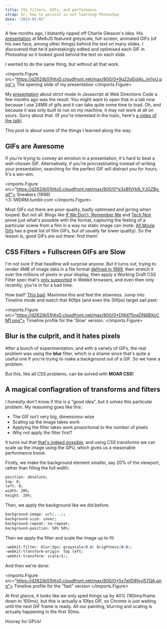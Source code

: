 ```yaml
---
title: CSS filters, GIFs, and performance
strap: Or, how to persist in not learning Photoshop
date: "2013-07-02"
---
```

A few months ago, I blatantly ripped off Charlie Gleason's idea. His [presentation](http://superhighfives.github.io/tweetflight-presentation/) at MelbJS featured greyscale, full-screen, animated GIFs (of his own face, among other things) behind the text on many slides. I discovered that he'd painstakingly edited and optimised each GIF in Photoshop so it looked good behind the text on each slide.

I wanted to do the same thing, but without all that work.

<imports.Figure src="https://d262ilb51hltx0.cloudfront.net/max/800/0*9q22pEjd4s_jm1vU.png">
The opening slide of my presentation
</imports.Figure>

My [presentation](http://geelen.github.io/web-directions-talk) about strict mode in Javascript at Web Directions Code a few months ago was the result. You might want to open that in a tab now because I use 24MB of gifs and it can take quite some time to load. Oh, and because it was only built to run on my machine, it may not work at all on yours. Sorry about that. (If you're interested in the topic, here's [a video of the talk](http://www.webdirections.org/resources/javascripts-slightly-stricter-mode-video-presentation-from-glen-maddern/)).

This post is about some of the things I learned along the way.

## GIFs are Awesome

If you're trying to convey an emotion in a presentation, it's hard to beat a well-chosen GIF. Alternatively, if you're procrastinating instead of writing your presentation, searching for the perfect GIF will distract you for hours. It's a win-win.

<imports.Figure src="https://d262ilb51hltx0.cloudfront.net/max/600/0*e3xBfsYk9_YJGZBy.gif">
Sneakers (1999)<br/>&lt;3: IWDRM.tumblr.com
</imports.Figure>

Most GIFs out there are poor-quality, badly optimised and jarring when looped. But not all. Blogs like [If We Don't, Remember Me](http://iwdrm.tumblr.com/) and [Tech Noir](http://technoir.nl/) prove just what's possible with the format, capturing the feeling of a particular scene from a film in a way no static image can (note: [All Movie Gifs](http://allmoviegifs.tumblr.com/allmovies) has a great list of film GIFs, but of usually far lower quality). So the lesson is, good GIFs are out there: find them!

## CSS Filters + Fullscreen GIFs are Slow

I'm not sure if that headline will surprise anyone. But it turns out, trying to render 4MB of image data in a file format [defined in 1989](http://www.w3.org/Graphics/GIF/spec-gif89a.txt), then stretch it over the millions of pixels in your display, then apply a Working Draft CSS Filter spec that's [only supported](http://caniuse.com/#search=filter%20effects) in Webkit browsers, and even then only recently, you're in for a bad time.

How bad? [This bad](http://codepen.io/geelen/pen/EJGsd). Maximise this and feel the slowness. Jump into Timeline mode and watch that 60fps (and even the 30fps) target sail past:

<imports.Figure src="https://d262ilb51hltx0.cloudfront.net/max/800/0*DWd75neDN6BXoCM1.png">
Timeline profile for the 'Slow' version.
</imports.Figure>

## Blur is the culprit, and it hates pixels

After a bunch of experimentation, and with a variety of GIFs, the real problem was using the **blur** filter, which is a shame since that's quite a useful one if you're trying to make a background out of a GIF. So we have a problem.

But this, like all CSS problems, can be solved with **MOAR CSS!**

## A magical conflagration of transforms and filters

I honestly don't know if this is a "good idea", but it solves this particular problem. My reasoning goes like this:

*   The GIF isn't very big, dimensions-wise
*   Scaling up the image takes work
*   Applying the filter takes work proportional to the number of pixels
*   Why not apply the filter first?

It turns out that [that's indeed possible](http://codepen.io/geelen/pen/HvLFu), and using CSS transforms we can scale up the image using the GPU, which gives us a reasonable performance boost.

Firstly, we make the background element smaller, say 20% of the viewport, rather than filling the full width:

```css
position: absolute;
top: 0;
left: 0;
width: 20%;
height: 20%;
```

Then, we apply the background like we did before:

```css
background-image: url(...);
background-size: cover;
background-repeat: no-repeat;
background-position: 50% 50%;
```

Then we apply the filter and scale the image up to fit:

```css
-webkit-filter: blur(2px) grayscale(0.8) brightness(0.8);
-webkit-transform-origin: top left;
-webkit-transform: scale(5);
```

And then we're done:

<imports.Figure src="https://d262ilb51hltx0.cloudfront.net/max/800/0*5s7eIjD8fsyl57QA.png">
Timeline profile for the "fast" version
</imports.Figure>

At first glance, it looks like we only sped things up by 40% (160ms/frame down to 100ms), but this is actually a 10fps GIF, so Chrome is just waiting until the next GIF frame is ready. All our painting, blurring and scaling is actually happening in the first 30ms.

Hooray for GPUs!
